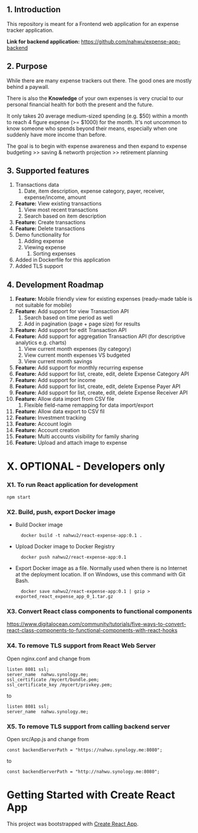 ## 1. Introduction
This repository is meant for a Frontend web application for an expense tracker application.

**Link for backend application:** https://github.com/nahwu/expense-app-backend


## 2. Purpose
While there are many expense trackers out there. The good ones are mostly behind a paywall. 

There is also the 
**Knowledge** of your own expenses is very crucial to our personal financial health for both the present and the future.

It only takes 20 average medium-sized spending (e.g. $50) within a month to reach 4 figure expense (>= $1000) for the month.
It's not uncommon to know someone who spends beyond their means, especially when one suddenly have more income than before. 

The goal is to begin with expense awareness and then expand to expense budgeting >> saving & networth projection >> retirement planning


## 3. Supported features
1. Transactions data
    1. Date, item description, expense category, payer, receiver, expense/income, amount
1. **Feature:** View existing transactions
    1. View most recent transactions
    1. Search based on item description
1. **Feature:** Create transactions
1. **Feature:** Delete transactions
1. Demo functionality for
    1. Adding expense
    1. Viewing expense
        1. Sorting expenses
1. Added in Dockerfile for this application
1. Added TLS support


## 4. Development Roadmap
1. **Feature:** Mobile friendly view for existing expenses (ready-made table is not suitable for mobile)
1. **Feature:** Add support for view Transaction API
    1. Search based on time period as well
    1. Add in pagination (page + page size) for results
1. **Feature:** Add support for edit Transaction API
1. **Feature:** Add support for aggregation Transaction API (for descriptive analytics e.g. charts)
    1. View current month expenses (by category)
    1. View current month expenses VS budgeted
    1. View current month savings
1. **Feature:** Add support for monthly recurring expense
1. **Feature:** Add support for list, create, edit, delete Expense Category API
1. **Feature:** Add support for income
1. **Feature:** Add support for list, create, edit, delete Expense Payer API
1. **Feature:** Add support for list, create, edit, delete Expense Receiver API
1. **Feature:** Allow data import from CSV file
    1. Flexible field-name remapping for data import/export
1. **Feature:** Allow data export to CSV fil
1. **Feature:** Investment tracking
1. **Feature:** Account login
1. **Feature:** Account creation
1. **Feature:** Multi accounts visibility for family sharing
1. **Feature:** Upload and attach image to expense


# X. OPTIONAL - Developers only

### X1. To run React application for development
    npm start

### X2. Build, push, export Docker image
- Build Docker image

        docker build -t nahwu2/react-expense-app:0.1 .

- Upload Docker image to Docker Registry

        docker push nahwu2/react-expense-app:0.1

- Export Docker image as a file. Normally used when there is no Internet at the deployment location. If on Windows, use this command with Git Bash.

        docker save nahwu2/react-expense-app:0.1 | gzip > exported_react_expense_app_0_1.tar.gz


### X3. Convert React class components to functional components
https://www.digitalocean.com/community/tutorials/five-ways-to-convert-react-class-components-to-functional-components-with-react-hooks


### X4. To remove TLS support from React Web Server
Open nginx.conf and change from

    listen 8081 ssl;
    server_name  nahwu.synology.me;
	ssl_certificate /mycert/bundle.pem;
	ssl_certificate_key /mycert/privkey.pem;

to 

    listen 8081 ssl;
    server_name  nahwu.synology.me;


### X5. To remove TLS support from calling backend server
Open src/App.js and change from

    const backendServerPath = "https://nahwu.synology.me:8080";

to

    const backendServerPath = "http://nahwu.synology.me:8080";



# Getting Started with Create React App

This project was bootstrapped with [Create React App](https://github.com/facebook/create-react-app).
